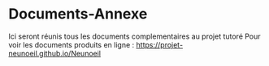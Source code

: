 # Documents-Annexe
Ici seront réunis tous les documents complementaires au projet tutoré
Pour voir les documents produits en ligne :
https://projet-neunoeil.github.io/Neunoeil
